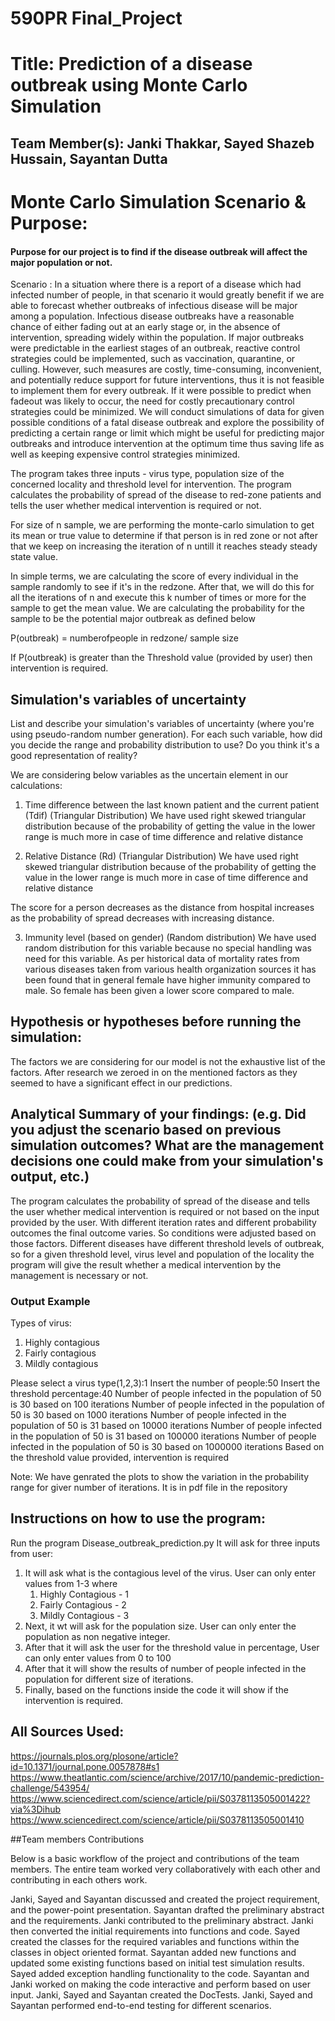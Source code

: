 # 590PR Final_Project

# Title: Prediction of a disease outbreak using Monte Carlo Simulation

## Team Member(s): Janki Thakkar, Sayed Shazeb Hussain, Sayantan Dutta

# Monte Carlo Simulation Scenario & Purpose:
#### Purpose for our project is to find if the disease outbreak will affect the major population or not.

Scenario :
In a situation where there is a report of a disease which had infected number of people, in that scenario it would greatly benefit if we are able to forecast whether outbreaks of infectious disease will be major among a population. Infectious disease outbreaks have a reasonable chance of either fading out at an early stage or, in the absence of intervention, spreading widely within the population.
If major outbreaks were predictable in the earliest stages of an outbreak, reactive control strategies could be implemented, such as vaccination, quarantine, or culling. However, such measures are costly, time-consuming, inconvenient, and potentially reduce support for future interventions, thus it is not feasible to implement them for every outbreak.
If it were possible to predict when fadeout was likely to occur, the need for costly precautionary control strategies could be minimized.
We will conduct simulations of data for given possible conditions of a fatal disease outbreak and explore the possibility of predicting a certain range or limit which might be useful for predicting major outbreaks and introduce intervention at the optimum time thus saving life as well as keeping expensive control strategies minimized.

The program takes three inputs - virus type, population size of the concerned locality and threshold level for intervention.
The program calculates the probability of spread of the disease to red-zone patients and tells the user whether medical intervention is required or not.

For size of n sample, we are performing the monte-carlo simulation to get its mean or true value to determine if that person is in red zone or not after that we keep on increasing the iteration of n untill it reaches steady steady state value.

In simple terms, we are calculating the score of every individual in the sample randomly to see if it's in the redzone. After that, we will do this for all the iterations of n and execute this k number of times or more for the sample to get the mean value. We are calculating the probability for the sample to be the potential major outbreak as defined below

P(outbreak) = numberofpeople in redzone/ sample size 

If P(outbreak) is greater than the Threshold value (provided by user) then intervention is required.

## Simulation's variables of uncertainty
List and describe your simulation's variables of uncertainty (where you're using pseudo-random number generation). For each such variable, how did you decide the range and probability distribution to use?  Do you think it's a good representation of reality?

We are considering below variables as the uncertain element in our calculations:
1) Time difference between the last known patient and the current patient (Tdif) (Triangular Distribution)
We have used right skewed triangular distribution because of the probability of getting the value in the lower range is much more in case of time difference and relative distance

2) Relative Distance (Rd) (Triangular Distribution)
We have used right skewed triangular distribution because of the probability of getting the value in the lower range is much more in case of time difference and relative distance

The score for a person decreases as the distance from hospital increases as the probability of spread
decreases with increasing distance.
 
3) Immunity level (based on gender) (Random distribution)
We have used random distribution for this variable because no special handling was need for this variable.
As per historical data of mortality rates from various diseases taken from various health organization sources 
it has been found that in general female have higher immunity compared to male. So female has been given a lower score 
compared to male.

## Hypothesis or hypotheses before running the simulation:
The factors we are considering for our model is not the exhaustive list of the factors.
After research we zeroed in on the mentioned factors as they seemed to have a significant effect in our predictions.


## Analytical Summary of your findings: (e.g. Did you adjust the scenario based on previous simulation outcomes?  What are the management decisions one could make from your simulation's output, etc.)

The program calculates the probability of spread of the disease and tells the user whether medical intervention is required or not based on the input provided by the user. With different iteration rates and different probability outcomes the final outcome varies. So conditions were adjusted based on those factors. Different diseases have different threshold levels of outbreak, so for a given threshold level, virus level and population of the locality the program will give the result whether a medical intervention by the management is necessary or not.


### Output Example
Types of virus:
1. Highly contagious
2. Fairly contagious
3. Mildly contagious

Please select a virus type(1,2,3):1
Insert the number of people:50
Insert the threshold percentage:40
Number of people infected in the population of 50 is 30 based on 100 iterations
Number of people infected in the population of 50 is 30 based on 1000 iterations
Number of people infected in the population of 50 is 31 based on 10000 iterations
Number of people infected in the population of 50 is 31 based on 100000 iterations
Number of people infected in the population of 50 is 30 based on 1000000 iterations
Based on the threshold value provided, intervention is required

Note: We have genrated the plots to show the variation in the probability range for giver number of iterations. It is in pdf file in the repository


## Instructions on how to use the program:

Run the program Disease_outbreak_prediction.py
It will ask for three inputs from user:
1) It will ask what is the contagious level of the virus. User can only enter values from 1-3 where 
      1) Highly Contagious - 1
      2) Fairly Contagious - 2
      3) Mildly Contagious - 3
2) Next, it wt will ask for the population size. User can only enter the population as non negative integer.
3) After that it will ask the user for the threshold value in percentage, User can only enter values from 0 to 100
4) After that it will show the results of number of people infected in the population for different size of iterations.
5) Finally, based on the functions inside the code it will show if the intervention is required.
 
## All Sources Used:

https://journals.plos.org/plosone/article?id=10.1371/journal.pone.0057878#s1
https://www.theatlantic.com/science/archive/2017/10/pandemic-prediction-challenge/543954/
https://www.sciencedirect.com/science/article/pii/S0378113505001422?via%3Dihub
https://www.sciencedirect.com/science/article/pii/S0378113505001410


##Team members Contributions

Below is a basic workflow of the project and contributions of the team members.
The entire team worked very collaboratively with each other and contributing in each others work.

Janki, Sayed and Sayantan discussed and created the project requirement, and the power-point presentation.
Sayantan drafted the preliminary abstract and the requirements.
Janki contributed to the preliminary abstract.
Janki then converted the initial requirements into functions and code.
Sayed created the classes for the required variables and functions within the classes in object oriented format.
Sayantan added new functions and updated some existing functions based on initial test simulation results.
Sayed added exception handling functionality to the code.
Sayantan and Janki worked on making the code interactive and perform based on user input. 
Janki, Sayed and Sayantan created the DocTests.
Janki, Sayed and Sayantan performed end-to-end testing for different scenarios.
